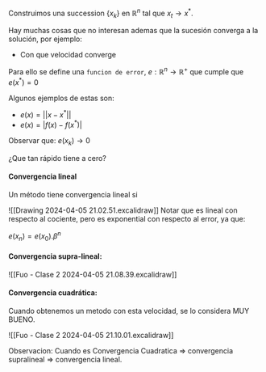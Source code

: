 Construimos una succession $\{x_k\}$ en $\mathbb{R}^n$ tal que $x_t \rightarrow x^*$. 

Hay muchas cosas que no interesan ademas que la sucesión converga a la solución, por ejemplo:
- Con que velocidad converge

Para ello se define una `funcion de error`, $e:\mathbb{R}^n \rightarrow \mathbb{R}^+$ que cumple que $e(x^*) = 0$

Algunos ejemplos de estas son: 
- $e(x) = ||x-x^*||$
- $e(x) = |f(x) - f(x^*)|$

Observar que: $e(x_k) \rightarrow 0$

¿Que tan rápido tiene a cero?

#### Convergencia lineal

Un método tiene convergencia lineal si 

![[Drawing 2024-04-05 21.02.51.excalidraw]]
Notar que es lineal con respecto al cociente, pero es exponential con respecto al error, ya que:

$e(x_n) = e(x_0).\beta^n$

#### Convergencia supra-lineal:
![[Fuo - Clase 2 2024-04-05 21.08.39.excalidraw]]

#### Convergencia cuadrática:
Cuando obtenemos un metodo con esta velocidad, se lo considera MUY BUENO.

![[Fuo - Clase 2 2024-04-05 21.10.01.excalidraw]]


Observacion: Cuando es Convergencia Cuadratica $\Rightarrow$ convergencia supralineal $\Rightarrow$ convergencia lineal.
